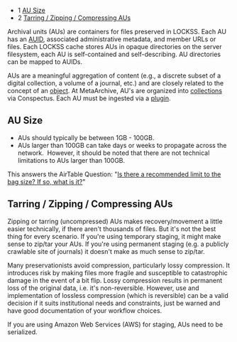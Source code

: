 
* 1 [AU Size](#ArchivalUnits(AUs)-AUSize)
* 2 [Tarring / Zipping / Compressing AUs](#ArchivalUnits(AUs)-Tarring/Zipping/CompressingAUs)




  


Archival units (AUs) are containers for files preserved in LOCKSS. Each AU has an [AUID](/public-documentation/MetaArchive-Cooperative/Knowledge-Base/AUID---Archival-Unit-ID), associated administrative metadata, and member URLs or files. Each LOCKSS cache stores AUs in opaque directories on the server filesystem, each AU is self-contained and self-describing. AU directories can be mapped to AUIDs. 

AUs are a meaningful aggregation of content (e.g., a discrete subset of a digital collection, a volume of a journal, etc.) and are closely related to the concept of an [object](/public-documentation/MetaArchive-Cooperative/Knowledge-Base/Object). At MetaArchive, AU's are organized into  [collections](/public-documentation/MetaArchive-Cooperative/Knowledge-Base/Collection) via Conspectus. Each AU must be ingested via a [plugin](/public-documentation/MetaArchive-Cooperative/Knowledge-Base/Plugin).

AU Size
-------

* AUs should typically be between 1GB - 100GB.
* AUs larger than 100GB can take days or weeks to propagate across the network.  However, it should be noted that there are not technical limitations to AUs larger than 100GB.

This answers the AirTable Question: "[Is there a recommended limit to the bag size? If so, what is it?](https://airtable.com/shrC6B0dj791XsSAa/tblEkzKRxJh7Cea7g/viwciniHrChrmIqDs/recOBiEALRczpNTEc)"

Tarring / Zipping / Compressing AUs
-----------------------------------

Zipping or tarring (uncompressed) AUs makes recovery/movement a little easier technically, if there aren't thousands of files. But it's not the best thing for every scenario. If you're using temporary staging, it might make sense to zip/tar your AUs. If you're using permanent staging (e.g. a publicly crawlable site of journals) it doesn't make as much sense to zip/tar.

Many preservationists avoid compression, particularly lossy compression. It introduces risk by making files more fragile and susceptible to catastrophic damage in the event of a bit flip. Lossy compression results in permanent loss of the original data, i.e. it's non-reversible. However, use and implementation of lossless compression (which is reversible) can be a valid decision if it suits institutional needs and constraints, just be warned and have good documentation of your workflow choices.

If you are using Amazon Web Services (AWS) for staging, AUs need to be serialized.

